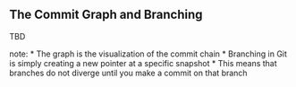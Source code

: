 ##  The Commit Graph and Branching

TBD

note:
    * The graph is the visualization of the commit chain
    * Branching in Git is simply creating a new pointer at a specific snapshot
        * This means that branches do not diverge until you make a commit on that branch
